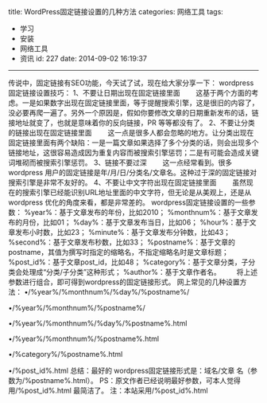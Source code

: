 title: WordPress固定链接设置的几种方法
categories: 网络工具
tags:
  - 学习
  - 安装
  - 网络工具
  - 资讯
id: 227
date: 2014-09-02 16:19:37
---

传说中，固定链接有SEO功能，今天试了试，现在给大家分享一下：
wordpress固定链接设置技巧：
1、不要让日期出现在固定链接里面
　　这基于两个方面的考虑。一是如果数字出现在固定链接里面，等于提醒搜索引擎，这是很旧的内容了，没必要再爬一遍了。另外一个原因是，假如你要修改文章的日期重新发布的话，链接地址就变了，也就是意味着你的反向链接，PR 等等都没有了。
2、不要让分类的链接出现在固定链接里面
　　这一点是很多人都会忽略的地方。让分类出现在固定链接里面有两个缺陷：一是一篇文章如果选择了多个分类的话，则会出现多个链接地址，这很容易造成因为重复内容而被搜索引擎惩罚；二是有可能会造成关键词堆砌而被搜索引擎惩罚。
3、链接不要过深
　　这一点经常看到。很多wordpress 用户的固定链接是年/月/日/分类名/文章名。这种过于深的固定链接对搜索引擎是非常不友好的。
4、不要让中文字符出现在固定链接里面
　　虽然现在的搜索引擎已经能识别URL地址里面的中文字符，但无论是从美观上，还是从wordpress 优化的角度来看，都是非常差的。
wordpress固定链接设置的一些参数：
%year%：基于文章发布的年份，比如2010；
%monthnum%：基于文章发布的月份，比如01；
%day%：基于文章发布当日，比如06；
%hour%：基于文章发布小时数，比如23；
%minute%：基于文章发布分钟数，比如43；
%second%：基于文章发布秒数，比如33；
%postname%：基于文章的postname，其值为撰写时指定的缩略名，不指定缩略名时是文章标题；
%post_id%：基于文章post_id，比如48；
%category%：基于文章分类，子分类会处理成“分类/子分类”这种形式；
%author%：基于文章作者名。
　　将上述参数进行组合，即可得到wordpress的固定链接形式。
网上常见的几种设置方法：
•/%year%/%monthnum%/%day%/%postname%/

•/%year%/%monthnum%/%postname%/

•/%year%/%monthnum%/%day%/%postname%.html

•/%year%/%monthnum%/%postname%.html

•/%category%/%postname%.html

•/%post_id%.html
总结：最好的 wordpress固定链接形式是：域名/文章 名（参数为/%postname%.html）。
PS：原文作者已经说明最好参数，可本人觉得用/%post_id%.html 最简洁了。
注：本站采用/%post_id%.html